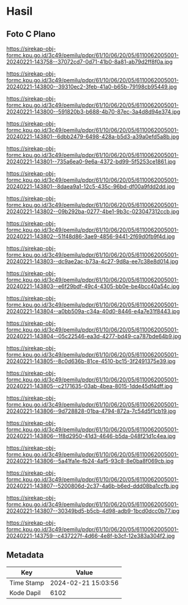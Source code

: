# Hasil

## Foto C Plano

https://sirekap-obj-formc.kpu.go.id/3c49/pemilu/pdpr/61/10/06/20/05/6110062005001-20240221-143758--37072cd7-0d71-41b0-8a81-ab79d2ff8f0a.jpg

https://sirekap-obj-formc.kpu.go.id/3c49/pemilu/pdpr/61/10/06/20/05/6110062005001-20240221-143800--39310ec2-3feb-41a0-b65b-79198cb95449.jpg

https://sirekap-obj-formc.kpu.go.id/3c49/pemilu/pdpr/61/10/06/20/05/6110062005001-20240221-143800--591820b3-b688-4b70-87ec-3a4d8d94e374.jpg

https://sirekap-obj-formc.kpu.go.id/3c49/pemilu/pdpr/61/10/06/20/05/6110062005001-20240221-143801--6dbb2479-6498-428a-b5d3-a39a0efd5a8b.jpg

https://sirekap-obj-formc.kpu.go.id/3c49/pemilu/pdpr/61/10/06/20/05/6110062005001-20240221-143801--735a6ea0-9e6a-4372-bd99-5f5253ce1861.jpg

https://sirekap-obj-formc.kpu.go.id/3c49/pemilu/pdpr/61/10/06/20/05/6110062005001-20240221-143801--8daea9a1-12c5-435c-96bd-df00a9fdd2dd.jpg

https://sirekap-obj-formc.kpu.go.id/3c49/pemilu/pdpr/61/10/06/20/05/6110062005001-20240221-143802--09b292ba-0277-4be1-9b3c-023047312ccb.jpg

https://sirekap-obj-formc.kpu.go.id/3c49/pemilu/pdpr/61/10/06/20/05/6110062005001-20240221-143802--51f48d86-3ae9-4856-9441-2f69d0fb9f4d.jpg

https://sirekap-obj-formc.kpu.go.id/3c49/pemilu/pdpr/61/10/06/20/05/6110062005001-20240221-143803--dc9ae2ac-b73a-4c27-9d8a-ee7c38e8d014.jpg

https://sirekap-obj-formc.kpu.go.id/3c49/pemilu/pdpr/61/10/06/20/05/6110062005001-20240221-143803--e6f29bdf-49c4-4305-bb0e-be4bcc40a54c.jpg

https://sirekap-obj-formc.kpu.go.id/3c49/pemilu/pdpr/61/10/06/20/05/6110062005001-20240221-143804--a0bb509a-c34a-40d0-8446-e4a7e31f8443.jpg

https://sirekap-obj-formc.kpu.go.id/3c49/pemilu/pdpr/61/10/06/20/05/6110062005001-20240221-143804--05c22546-ea3d-4277-bd49-ca787bde64b9.jpg

https://sirekap-obj-formc.kpu.go.id/3c49/pemilu/pdpr/61/10/06/20/05/6110062005001-20240221-143805--8c0d636b-81ce-4510-bc15-3f2491375e39.jpg

https://sirekap-obj-formc.kpu.go.id/3c49/pemilu/pdpr/61/10/06/20/05/6110062005001-20240221-143805--c2171635-03ab-4bea-8015-1dde45df4dff.jpg

https://sirekap-obj-formc.kpu.go.id/3c49/pemilu/pdpr/61/10/06/20/05/6110062005001-20240221-143806--9d728828-01ba-4794-872a-7c54d5f1cb19.jpg

https://sirekap-obj-formc.kpu.go.id/3c49/pemilu/pdpr/61/10/06/20/05/6110062005001-20240221-143806--1f8d2950-41d3-4646-b5da-048f21d1c4ea.jpg

https://sirekap-obj-formc.kpu.go.id/3c49/pemilu/pdpr/61/10/06/20/05/6110062005001-20240221-143806--5a41fa1e-fb24-4af5-93c8-8e0ba8f069cb.jpg

https://sirekap-obj-formc.kpu.go.id/3c49/pemilu/pdpr/61/10/06/20/05/6110062005001-20240221-143807--5200806d-2c37-4a6b-b6ed-ddd08ba1ccfb.jpg

https://sirekap-obj-formc.kpu.go.id/3c49/pemilu/pdpr/61/10/06/20/05/6110062005001-20240221-143807--30349bd5-b5cb-4d98-adb9-1bcd0dcc0b77.jpg

https://sirekap-obj-formc.kpu.go.id/3c49/pemilu/pdpr/61/10/06/20/05/6110062005001-20240221-143759--c437227f-4d66-4e8f-b3cf-12e383a304f2.jpg


## Metadata

| Key        | Value               |
| ---------- | ------------------- |
| Time Stamp | 2024-02-21 15:03:56 |
| Kode Dapil | 6102                |



